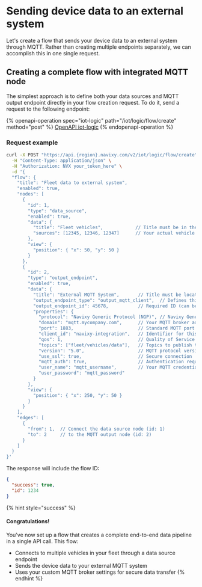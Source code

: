 # Sending device data to an external system

Let's create a flow that sends your device data to an external system through MQTT. Rather than creating multiple endpoints separately, we can accomplish this in one single request.

## Creating a complete flow with integrated MQTT node

The simplest approach is to define both your data sources and MQTT output endpoint directly in your flow creation request. To do it, send a request to the following endpoint:

{% openapi-operation spec="iot-logic" path="/iot/logic/flow/create" method="post" %}
[OpenAPI iot-logic](https://raw.githubusercontent.com/SquareGPS/iot-logic-api/refs/heads/main/IoT_Logic.json)
{% endopenapi-operation %}

### Request example

```bash
curl -X POST "https://api.{region}.navixy.com/v2/iot/logic/flow/create" \
  -H "Content-Type: application/json" \
  -H "Authorization: NVX your_token_here" \
  -d '{
  "flow": {
    "title": "Fleet data to external system",
    "enabled": true,
    "nodes": [
      {
        "id": 1,
        "type": "data_source",
        "enabled": true,
        "data": {
          "title": "Fleet vehicles",            // Title must be in the data object
          "sources": [12345, 12346, 12347]      // Your actual vehicle IDs
        },
        "view": {
          "position": { "x": 50, "y": 50 }
        }
      },
      {
        "id": 2,
        "type": "output_endpoint",
        "enabled": true,
        "data": {
          "title": "External MQTT System",       // Title must be located in the data object
          "output_endpoint_type": "output_mqtt_client",  // Defines this as an MQTT output
          "output_endpoint_id": 45678,           // Required ID (can be any unique number)
          "properties": {
            "protocol": "Navixy Generic Protocol (NGP)", // Navixy Generic Protocol
            "domain": "mqtt.mycompany.com",      // Your MQTT broker address
            "port": 1883,                        // Standard MQTT port
            "client_id": "navixy-integration",   // Identifier for this client
            "qos": 1,                            // Quality of Service level
            "topics": ["fleet/vehicles/data"],   // Topics to publish to
            "version": "5.0",                    // MQTT protocol version
            "use_ssl": true,                     // Secure connection
            "mqtt_auth": true,                   // Authentication required
            "user_name": "mqtt_username",        // Your MQTT credentials
            "user_password": "mqtt_password"
          }
        },
        "view": {
          "position": { "x": 250, "y": 50 }
        }
      }
    ],
    "edges": [
      {
        "from": 1,  // Connect the data source node (id: 1)
        "to": 2     // to the MQTT output node (id: 2)
      }
    ]
  }
}'
```

The response will include the flow ID:

```json
{
  "success": true,
  "id": 1234
}
```

{% hint style="success" %}
#### Congratulations!

You've now set up a flow that creates a complete end-to-end data pipeline in a single API call. This flow:

* Connects to multiple vehicles in your fleet through a data source endpoint
* Sends the device data to your external MQTT system
* Uses your custom MQTT broker settings for secure data transfer
{% endhint %}
